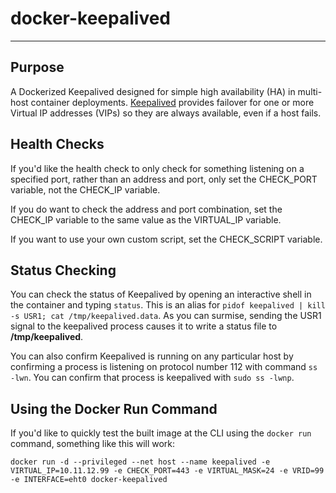 # docker-keepalived
---
## Purpose

A Dockerized Keepalived designed for simple high availability (HA) in multi-host container deployments. [Keepalived](http://www.keepalived.org/) provides failover for one or more Virtual IP addresses (VIPs) so they are always available, even if a host fails.

## Health Checks

If you'd like the health check to only check for something listening on a specified port, rather than an address and port, only set the CHECK_PORT variable, not the CHECK_IP variable.

If you do want to check the address and port combination, set the CHECK_IP variable to the same value as the VIRTUAL_IP variable.

If you want to use your own custom script, set the CHECK_SCRIPT variable.

## Status Checking

You can check the status of Keepalived by opening an interactive shell in the container and typing `status`. This is an alias for `pidof keepalived | kill -s USR1; cat /tmp/keepalived.data`. As you can surmise, sending the USR1 signal to the keepalived process causes it to write a status file to **/tmp/keepalived**.

You can also confirm Keepalived is running on any particular host by confirming a process is listening on protocol number 112 with command `ss -lwn`. You can confirm that process is keepalived with `sudo ss -lwnp`.

## Using the Docker Run Command

If you'd like to quickly test the built image at the CLI using the `docker run` command, something like this will work:

```
docker run -d --privileged --net host --name keepalived -e VIRTUAL_IP=10.11.12.99 -e CHECK_PORT=443 -e VIRTUAL_MASK=24 -e VRID=99 -e INTERFACE=eht0 docker-keepalived
```
